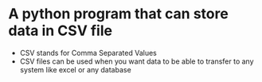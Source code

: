 # A python program that can store data in CSV file

* CSV stands for Comma Separated Values
* CSV files can be used when you want data to be able to transfer to any system like excel or any database
